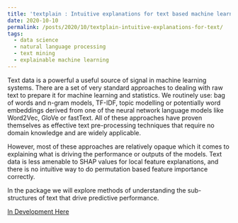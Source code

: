 ```yaml
---
title: 'textplain : Intuitive explanations for text based machine learning models'
date: 2020-10-10
permalink: /posts/2020/10/textplain-intuitive-explanations-for-text/
tags:
  - data science
  - natural language processing
  - text mining
  - explainable machine learning
---
```


Text data is a powerful a useful source of signal in machine learning systems. 
There are a set of very standard approaches to dealing with raw text to prepare it for machine
learning and statistics. We routinely use: bag of words and n-gram models, TF-IDF, 
topic modelling or potentially word embeddings derived from one of the neural network language
models like Word2Vec, GloVe or fastText. All of these approaches have proven themselves as
effective text pre-processing techniques that require no domain knowledge and are widely applicable.

However, most of these approaches are relatively opaque which it comes to explaining what is driving
the performance or outputs of the models. Text data is less amenable to SHAP values for local feature
explanations, and there is no intuitive way to do permutation based feature importance correctly.
 
In the package we will explore methods of understanding the sub-structures of text that drive
predictive performance.
  
[In Development Here](https://github.com/john-hawkins/textplain)


